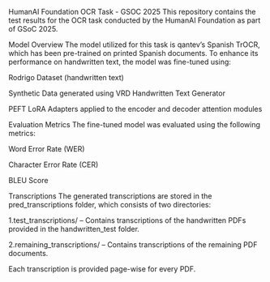 HumanAI Foundation OCR Task - GSOC 2025
This repository contains the test results for the OCR task conducted by the HumanAI Foundation as part of GSoC 2025.

Model Overview
The model utilized for this task is qantev’s Spanish TrOCR, which has been pre-trained on printed Spanish documents. To enhance its performance on handwritten text, the model was fine-tuned using:

Rodrigo Dataset (handwritten text)

Synthetic Data generated using VRD Handwritten Text Generator

PEFT LoRA Adapters applied to the encoder and decoder attention modules

Evaluation Metrics
The fine-tuned model was evaluated using the following metrics:

Word Error Rate (WER)

Character Error Rate (CER)

BLEU Score

Transcriptions
The generated transcriptions are stored in the pred_transcriptions folder, which consists of two directories:

1.test_transcriptions/ – Contains transcriptions of the handwritten PDFs provided in the handwritten_test folder.

2.remaining_transcriptions/ – Contains transcriptions of the remaining PDF documents.

Each transcription is provided page-wise for every PDF.
